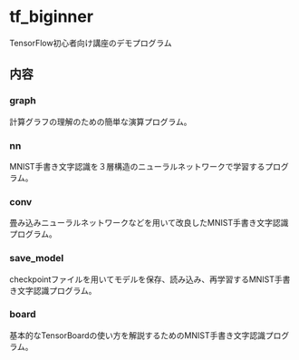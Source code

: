 # tf_biginner
TensorFlow初心者向け講座のデモプログラム

## 内容
### graph
計算グラフの理解のための簡単な演算プログラム。

### nn
MNIST手書き文字認識を３層構造のニューラルネットワークで学習するプログラム。

### conv
畳み込みニューラルネットワークなどを用いて改良したMNIST手書き文字認識プログラム。

### save_model
checkpointファイルを用いてモデルを保存、読み込み、再学習するMNIST手書き文字認識プログラム。

### board
基本的なTensorBoardの使い方を解説するためのMNIST手書き文字認識プログラム。

